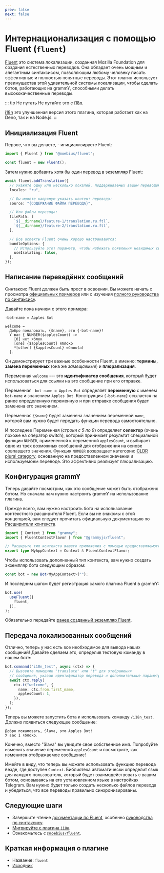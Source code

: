 ```yaml
---
prev: false
next: false
---
```


# Интернационализация с помощью Fluent (`fluent`)

[Fluent](https://projectfluent.org/) это система локализации, созданная Mozilla
Foundation для создания естественных переводов. Она обладает очень мощным и
элегантным синтаксисом, позволяющим любому человеку писать эффективные и
полностью понятные переводы. Этот плагин использует преимущества этой
удивительной системы локализации, чтобы сделать ботов, работающих на grammY,
способными делать высококачественные переводы.

::: tip Не путать Не путайте это с [i18n](./i18n).

[i18n](./i18n) это улучшенная версия этого плагина, которая работает как на
Deno, так и на Node.js.
:::

## Инициализация Fluent

Первое, что вы делаете, - инициализируете Fluent:

```ts
import { Fluent } from "@moebius/fluent";

const fluent = new Fluent();
```

Затем нужно добавить хотя бы один перевод в экземпляр Fluent:

```ts
await fluent.addTranslation({
  // Укажите одну или несколько локалей, поддерживаемых вашим переводом:
  locales: "ru",

  // Вы можете напрямую указать контент перевода:
  source: "{СОДЕРЖАНИЕ ФАЙЛА ПЕРЕВОДА}",

  // Или файлы перевода:
  filePath: [
    `${__dirname}/feature-1/translation.ru.ftl`,
    `${__dirname}/feature-2/translation.ru.ftl`,
  ],

  // Все аспекты Fluent очень хорошо настраиваются:
  bundleOptions: {
    // Используйте этот параметр, чтобы избежать появления невидимых символов вокруг размещаемых объектов.
    useIsolating: false,
  },
});
```

## Написание переведённх сообщений

Синтаксис Fluent должен быть прост в освоении. Вы можете начать с просмотра
[официальных примеров](https://projectfluent.org/#examples) или с изучения
[полного руководства по синтаксису](https://projectfluent.org/fluent/guide/).

Давайте пока начнем с этого примера:

```ftl
-bot-name = Apples Bot

welcome =
  Добро пожаловать, {$name}, это {-bot-name}!
  У вас { NUMBER($applesCount) ->
    [0] нет яблок
    [one] {$applesCount} яблоко
    *[other] {$applesCount} яблок(а)
  }.
```

Он демонстрирует три важные особенности Fluent, а именно: **термины**, **замена
переменных** (она же _замещаемые_) и **плюрализация**.

Переменная `welcome` --- это **идентификатор сообщения**, который будет
использоваться для ссылки на это сообщение при его отправке.

Переменная `-bot-name = Apples Bot` определяет **переменную** с именем
`bot-name` и значением `Apples Bot`. Конструкция `{-bot-name}` ссылается на
ранее определенную переменную и при отправке сообщения будет заменена его
значением.

Переменная `{$name}` будет заменена значением переменной `name`, которой вам
нужно будет передать функции перевода самостоятельно.

И последнее Переменная (_строки с 5 по 9_) определяет **селектор** (очень похоже
на оператор switch), который принимает результат специальной функции `NUMBER`,
примененной к переменной `applesCount`, и выбирает одно из трех возможных
сообщений для отображения на основе совпавшего значения. Функция `NUMBER`
возвращает категорию
[CLDR plural category](https://www.unicode.org/cldr/cldr-aux/charts/30/supplemental/language_plural_rules.html),
основанную на предоставленном значении и используемоем переводе. Это эффективно
реализует плюрализацию.

## Конфигурация grammY

Теперь давайте посмотрим, как это сообщение может быть отображено ботом. Но
сначала нам нужно настроить grammY на использование плагина.

Прежде всего, вам нужно настроить бота на использование контекстного расширителя
Fluent. Если вы не знакомы с этой концепцией, вам следует прочитать официальную
документацию по [Расширители контекста](../guide/context#расширители-контекста).

```ts
import { Context } from "grammy";
import { FluentContextFlavor } from "@grammyjs/fluent";

// Расширьте тип контекста вашего приложения с помощью предоставляемого расширителя контекста
export type MyAppContext = Context & FluentContextFlavor;
```

Чтобы использовать дополненный тип контекста, вам нужно создать экземпляр бота
следующим образом:

```ts
const bot = new Bot<MyAppContext>("");
```

И последним шагом будет регистрация самого плагина Fluent в grammY:

```ts
bot.use(
  useFluent({
    fluent,
  }),
);
```

Обязательно передайте [ранее созданный экземпляр Fluent](#инициализация-fluent).

## Передача локализованных сообщений

Отлично, теперь у нас есть все необходимое для вывода наших сообщений! Давайте
сделаем это, определив тестовую команду в нашем боте:

```ts
bot.command("i18n_test", async (ctx) => {
  // Вызовите помощник "translate" или "t" для отображения
  // сообщения, указав идентификатор перевода и дополнительные параметры:
  await ctx.reply(
    ctx.t("welcome", {
      name: ctx.from.first_name,
      applesCount: 1,
    }),
  );
});
```

Теперь вы можете запустить бота и использовать команду `/i18n_test`. Должно
появиться следующее сообщение:

```text
Добро пожаловать, Slava, это Apples Bot!
У вас 1 яблоко.
```

Конечно, вместо "Slava" вы увидите свое собственное имя. Попробуйте изменить
значение переменной `applesCount` и посмотрите, как изменится отображаемое
сообщение!

Имейте в виду, что теперь вы можете использовать функцию перевода везде, где
доступен `Context`. Библиотека автоматически определит язык для каждого
пользователя, который будет взаимодействовать с вашим ботом, основываясь на его
установленном языке в настройках Telegram. Вам нужно будет только создать
несколько файлов перевода и убедиться, что все переводы правильно
синхронизированы.

## Следующие шаги

- Завершите чтение [документации по Fluent](https://projectfluent.org/),
  особенно [руководства по синтаксису](https://projectfluent.org/fluent/guide/).
- [Мигрируйте с плагина `i18n`](https://github.com/grammyjs/fluent#i18n-plugin-replacement).
- Ознакомьтесь с
  [`@moebius/fluent`](https://github.com/the-moebius/fluent#readme).

## Краткая информация о плагине

- Название: `fluent`
- [Исходник](https://github.com/grammyjs/fluent)
